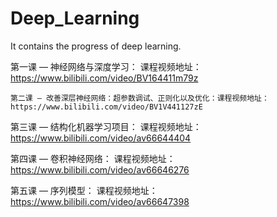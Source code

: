 # Deep_Learning
It contains the progress of deep learning.

第一课 — 神经网络与深度学习：
课程视频地址：https://www.bilibili.com/video/BV164411m79z

    第二课 — 改善深层神经网络：超参数调试、正则化以及优化：课程视频地址：https://www.bilibili.com/video/BV1V441127zE

第三课 — 结构化机器学习项目：
课程视频地址：https://www.bilibili.com/video/av66644404

第四课 — 卷积神经网络：
课程视频地址：https://www.bilibili.com/video/av66646276

第五课 — 序列模型：
课程视频地址：https://www.bilibili.com/video/av66647398

